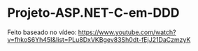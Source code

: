 # Projeto-ASP.NET-C-em-DDD

Feito baseado no vídeo: https://www.youtube.com/watch?v=fhkoS6Yh45I&list=PLu8DxVKBgev83Sh0dt-fEjJ21DaCzmzyK
